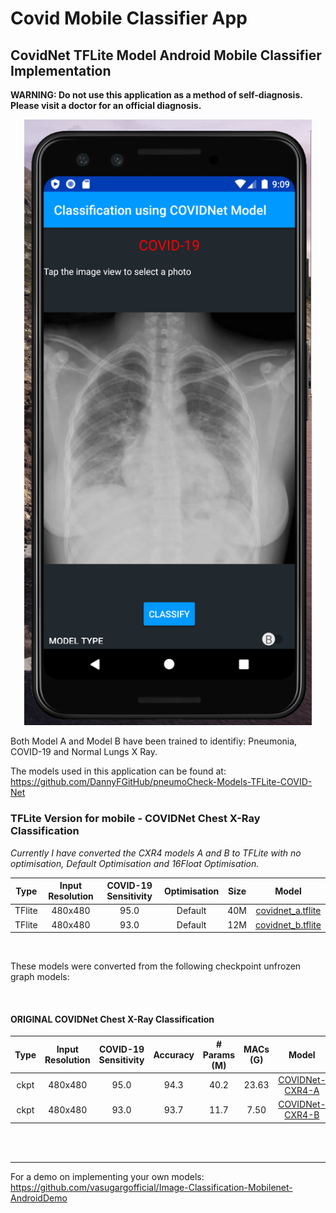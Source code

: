 # Covid Mobile Classifier App
## CovidNet TFLite Model Android Mobile Classifier Implementation

__WARNING: Do not use this application as a method of self-diagnosis. Please visit a doctor for an official diagnosis.__

<p align="center">
  <img width="460" src="screenshots/screenshot01.png">
</p>

Both Model A and Model B have been trained to identifiy: Pneumonia, COVID-19 and Normal Lungs X Ray.


The models used in this application can be found at:
https://github.com/DannyFGitHub/pneumoCheck-Models-TFLite-COVID-Net


### TFLite Version for mobile - COVIDNet Chest X-Ray Classification

_Currently I have converted the CXR4 models A and B to TFLite with no optimisation, Default Optimisation and 16Float Optimisation._

|  Type  | Input Resolution | COVID-19 Sensitivity | Optimisation | Size |       Model      |
|:------:|:----------------:|:--------------------:|:------------:|:----:|:----------------:|
| TFlite |      480x480     |         95.0         |   Default    |  40M | [covidnet_a.tflite](https://drive.google.com/file/d/1_DWDkJgFnP_EtvWMMA4FdZBvxLj48T-y/view?usp=sharing)|
| TFlite |      480x480     |         93.0         |   Default    |  12M | [covidnet_b.tflite](https://drive.google.com/file/d/1lUQfmPN1KLXBkGfmPUejFCsAP10zWqkQ/view?usp=sharing)|

<br>

These models were converted from the following checkpoint unfrozen graph models:

<br>

#### ORIGINAL COVIDNet Chest X-Ray Classification
|  Type | Input Resolution | COVID-19 Sensitivity | Accuracy | # Params (M) | MACs (G) |        Model        |
|:-----:|:----------------:|:--------------------:|:--------:|:------------:|:--------:|:-------------------:|
|  ckpt |      480x480     |         95.0         |   94.3   |      40.2    |  23.63   |[COVIDNet-CXR4-A](https://bit.ly/COVIDNet-CXR4-A)|
|  ckpt |      480x480     |         93.0         |   93.7   |      11.7    |   7.50   |[COVIDNet-CXR4-B](https://bit.ly/COVIDNet-CXR4-B)|

<br><Br>

---

For a demo on implementing your own models:
https://github.com/vasugargofficial/Image-Classification-Mobilenet-AndroidDemo
